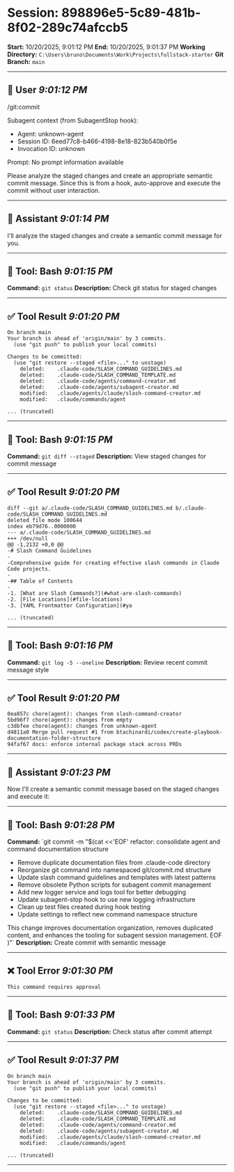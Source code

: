 # Session: 898896e5-5c89-481b-8f02-289c74afccb5

**Start:** 10/20/2025, 9:01:12 PM
**End:** 10/20/2025, 9:01:37 PM
**Working Directory:** `C:\Users\bruno\Documents\Work\Projects\fullstack-starter`
**Git Branch:** `main`

---

## 👤 User _9:01:12 PM_

/git:commit

Subagent context (from SubagentStop hook):
- Agent: unknown-agent
- Session ID: 6eed77c8-b466-4198-8e18-823b540b0f5e
- Invocation ID: unknown

Prompt:
No prompt information available

Please analyze the staged changes and create an appropriate semantic commit message.
Since this is from a hook, auto-approve and execute the commit without user interaction.

---

## 🤖 Assistant _9:01:14 PM_

I'll analyze the staged changes and create a semantic commit message for you.

---

## 🔧 Tool: Bash _9:01:15 PM_

**Command:** `git status`
**Description:** Check git status for staged changes

---

## ✅ Tool Result _9:01:20 PM_

```
On branch main
Your branch is ahead of 'origin/main' by 3 commits.
  (use "git push" to publish your local commits)

Changes to be committed:
  (use "git restore --staged <file>..." to unstage)
	deleted:    .claude-code/SLASH_COMMAND_GUIDELINES.md
	deleted:    .claude-code/SLASH_COMMAND_TEMPLATE.md
	deleted:    .claude-code/agents/command-creator.md
	deleted:    .claude-code/agents/subagent-creator.md
	modified:   .claude/agents/claude/slash-command-creator.md
	modified:   .claude/commands/agent

... (truncated)
```

---

## 🔧 Tool: Bash _9:01:15 PM_

**Command:** `git diff --staged`
**Description:** View staged changes for commit message

---

## ✅ Tool Result _9:01:20 PM_

```
diff --git a/.claude-code/SLASH_COMMAND_GUIDELINES.md b/.claude-code/SLASH_COMMAND_GUIDELINES.md
deleted file mode 100644
index eb79d76..0000000
--- a/.claude-code/SLASH_COMMAND_GUIDELINES.md
+++ /dev/null
@@ -1,2132 +0,0 @@
-# Slash Command Guidelines
-
-Comprehensive guide for creating effective slash commands in Claude Code projects.
-
-## Table of Contents
-
-1. [What are Slash Commands?](#what-are-slash-commands)
-2. [File Locations](#file-locations)
-3. [YAML Frontmatter Configuration](#ya

... (truncated)
```

---

## 🔧 Tool: Bash _9:01:16 PM_

**Command:** `git log -5 --oneline`
**Description:** Review recent commit message style

---

## ✅ Tool Result _9:01:20 PM_

```
0ea857c chore(agent): changes from slash-command-creator
5bd96f7 chore(agent): changes from empty
c3dbfee chore(agent): changes from unknown-agent
d4811a0 Merge pull request #1 from btachinardi/codex/create-playbook-documentation-folder-structure
94faf67 docs: enforce internal package stack across PRDs
```

---

## 🤖 Assistant _9:01:23 PM_

Now I'll create a semantic commit message based on the staged changes and execute it:

---

## 🔧 Tool: Bash _9:01:28 PM_

**Command:** `git commit -m "$(cat <<'EOF'
refactor: consolidate agent and command documentation structure

- Remove duplicate documentation files from .claude-code directory
- Reorganize git command into namespaced git/commit.md structure
- Update slash command guidelines and templates with latest patterns
- Remove obsolete Python scripts for subagent commit management
- Add new logger service and logs tool for better debugging
- Update subagent-stop hook to use new logging infrastructure
- Clean up test files created during hook testing
- Update settings to reflect new command namespace structure

This change improves documentation organization, removes duplicated content,
and enhances the tooling for subagent session management.
EOF
)"`
**Description:** Create commit with semantic message

---

## ❌ Tool Error _9:01:30 PM_

```
This command requires approval
```

---

## 🔧 Tool: Bash _9:01:33 PM_

**Command:** `git status`
**Description:** Check status after commit attempt

---

## ✅ Tool Result _9:01:37 PM_

```
On branch main
Your branch is ahead of 'origin/main' by 3 commits.
  (use "git push" to publish your local commits)

Changes to be committed:
  (use "git restore --staged <file>..." to unstage)
	deleted:    .claude-code/SLASH_COMMAND_GUIDELINES.md
	deleted:    .claude-code/SLASH_COMMAND_TEMPLATE.md
	deleted:    .claude-code/agents/command-creator.md
	deleted:    .claude-code/agents/subagent-creator.md
	modified:   .claude/agents/claude/slash-command-creator.md
	modified:   .claude/commands/agent

... (truncated)
```

---


